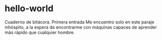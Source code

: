 # hello-world

Cuaderno de bitácora. Primera entrada
Me encuentro solo en este paraje inhóspito, a la espera de encontrarme con máquinas capaces de aprender más rápido que cualquier hombre.
